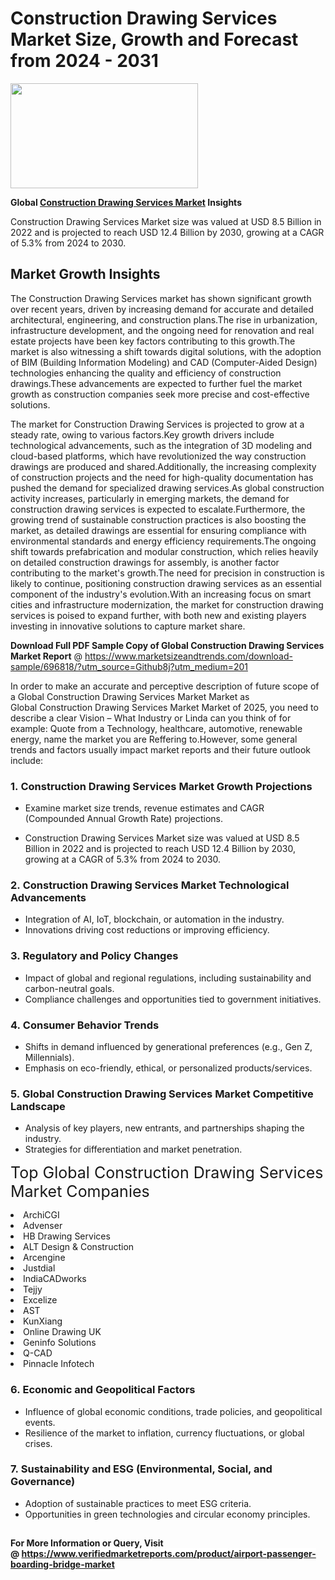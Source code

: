 <H1>Construction Drawing Services Market Size, Growth and Forecast from 2024 - 2031</H1><img class="aligncenter size-medium wp-image-584254" src="https://thirdeyenews.in/wp-content/uploads/2024/09/Global-Market-Research-300x168.jpeg" alt="" width="300" height="168" /><p><strong>Global&nbsp;<a href="https://www.marketsizeandtrends.com/download-sample/696818/?utm_source=Github8j?utm_medium=201">Construction Drawing Services Market</a> Insights</strong></p><p>Construction Drawing Services Market size was valued at USD 8.5 Billion in 2022 and is projected to reach USD 12.4 Billion by 2030, growing at a CAGR of 5.3% from 2024 to 2030.</p><p><h2>Market Growth Insights</h2> <p>The Construction Drawing Services market has shown significant growth over recent years, driven by increasing demand for accurate and detailed architectural, engineering, and construction plans.The rise in urbanization, infrastructure development, and the ongoing need for renovation and real estate projects have been key factors contributing to this growth.The market is also witnessing a shift towards digital solutions, with the adoption of BIM (Building Information Modeling) and CAD (Computer-Aided Design) technologies enhancing the quality and efficiency of construction drawings.These advancements are expected to further fuel the market growth as construction companies seek more precise and cost-effective solutions.</p> <p>The market for Construction Drawing Services is projected to grow at a steady rate, owing to various factors.Key growth drivers include technological advancements, such as the integration of 3D modeling and cloud-based platforms, which have revolutionized the way construction drawings are produced and shared.Additionally, the increasing complexity of construction projects and the need for high-quality documentation has pushed the demand for specialized drawing services.As global construction activity increases, particularly in emerging markets, the demand for construction drawing services is expected to escalate.Furthermore, the growing trend of sustainable construction practices is also boosting the market, as detailed drawings are essential for ensuring compliance with environmental standards and energy efficiency requirements.The ongoing shift towards prefabrication and modular construction, which relies heavily on detailed construction drawings for assembly, is another factor contributing to the market's growth.The need for precision in construction is likely to continue, positioning construction drawing services as an essential component of the industry's evolution.With an increasing focus on smart cities and infrastructure modernization, the market for construction drawing services is poised to expand further, with both new and existing players investing in innovative solutions to capture market share.<p><span class=""><strong>Download Full PDF Sample Copy of Global Construction Drawing Services Market Report</strong> @ <a href="https://www.marketsizeandtrends.com/download-sample/696818/?utm_source=Github8j?utm_medium=201" target="_blank">https://www.marketsizeandtrends.com/download-sample/696818/?utm_source=Github8j?utm_medium=201</a></span></p><p>In order to make an accurate and perceptive description of future scope of a Global&nbsp;Construction Drawing Services Market Market as Global&nbsp;Construction Drawing Services Market Market of 2025, you need to describe a clear Vision &ndash; What Industry or Linda can you think of for example: Quote from a Technology, healthcare, automotive, renewable energy, name the market you are Reffering to.However, some general trends and factors usually impact market reports and their future outlook include:</p><h3>1.&nbsp;<strong>Construction Drawing Services Market Growth Projections</strong></h3><ul><li>Examine market size trends, revenue estimates and CAGR (Compounded Annual Growth Rate) projections.</li><li><p>Construction Drawing Services Market size was valued at USD 8.5 Billion in 2022 and is projected to reach USD 12.4 Billion by 2030, growing at a CAGR of 5.3% from 2024 to 2030.</p></li></ul><h3>2.&nbsp;<strong>Construction Drawing Services Market Technological Advancements</strong></h3><ul><li>Integration of AI, IoT, blockchain, or automation in the industry.</li><li>Innovations driving cost reductions or improving efficiency.</li></ul><h3>3.&nbsp;<strong>Regulatory and Policy Changes</strong></h3><ul><li>Impact of global and regional regulations, including sustainability and carbon-neutral goals.</li><li>Compliance challenges and opportunities tied to government initiatives.</li></ul><h3>4.&nbsp;<strong>Consumer Behavior Trends</strong></h3><ul><li>Shifts in demand influenced by generational preferences (e.g., Gen Z, Millennials).</li><li>Emphasis on eco-friendly, ethical, or personalized products/services.</li></ul><h3>5.&nbsp;<strong>Global Construction Drawing Services Market Competitive Landscape</strong></h3><ul><li>Analysis of key players, new entrants, and partnerships shaping the industry.</li><li>Strategies for differentiation and market penetration.</li></ul><p data-pm-slice="1 1 []"><span style="color: inherit; font-family: inherit; font-size: 25px;">Top Global Construction Drawing Services Market Companies</span></p><div class="" data-test-id=""><p><li>ArchiCGI</li><li> Advenser</li><li> HB Drawing Services</li><li> ALT Design & Construction</li><li> Arcengine</li><li> Justdial</li><li> IndiaCADworks</li><li> Tejjy</li><li> Excelize</li><li> AST</li><li> KunXiang</li><li> Online Drawing UK</li><li> Geninfo Solutions</li><li> Q-CAD</li><li> Pinnacle Infotech</li></p></div><h3>6.&nbsp;<strong>Economic and Geopolitical Factors</strong></h3><ul><li>Influence of global economic conditions, trade policies, and geopolitical events.</li><li>Resilience of the market to inflation, currency fluctuations, or global crises.</li></ul><h3>7.&nbsp;<strong>Sustainability and ESG (Environmental, Social, and Governance)</strong></h3><ul><li>Adoption of sustainable practices to meet ESG criteria.</li><li>Opportunities in green technologies and circular economy principles.</li></ul><h2><strong style="font-size: 14px;">For More Information or Query, Visit @&nbsp;</strong><a style="background-color: #ffffff; font-size: 14px;" href="https://www.marketsizeandtrends.com/report/construction-drawing-services-market/" target="_blank">https://www.verifiedmarketreports.com/product/airport-passenger-boarding-bridge-market</a></h2>